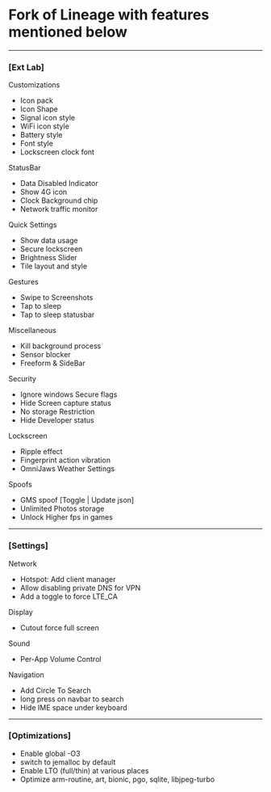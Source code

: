 # Fork of Lineage with features mentioned below

---
### [Ext Lab]
Customizations
- Icon pack
- Icon Shape
- Signal icon style
- WiFi icon style
- Battery style
- Font style
- Lockscreen clock font

StatusBar
- Data Disabled Indicator
- Show 4G icon 
- Clock Background chip
- Network traffic monitor

Quick Settings
- Show data usage
- Secure lockscreen
- Brightness Slider
- Tile layout and style 

Gestures
- Swipe to Screenshots
- Tap to sleep
- Tap to sleep statusbar

Miscellaneous 
- Kill background process
- Sensor blocker 
- Freeform & SideBar

Security
- Ignore windows Secure flags
- Hide Screen capture status
- No storage Restriction
- Hide Developer status

Lockscreen
- Ripple effect
- Fingerprint action vibration
- OmniJaws Weather Settings

Spoofs
- GMS spoof [Toggle | Update json]
- Unlimited Photos storage
- Unlock Higher fps in games

---
### [Settings]
Network
- Hotspot: Add client manager
- Allow disabling private DNS for VPN
- Add a toggle to force LTE_CA

Display
- Cutout force full screen

Sound
- Per-App Volume Control

Navigation
- Add Circle To Search
- long press on navbar to search
- Hide IME space under keyboard

---
### [Optimizations]
- Enable global -O3
- switch to jemalloc by default
- Enable LTO (full/thin) at various places 
- Optimize arm-routine, art, bionic, pgo, sqlite, libjpeg-turbo
